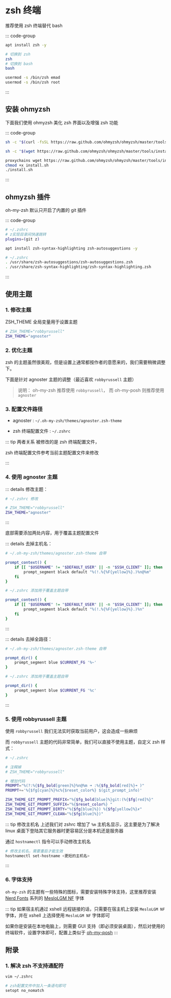 # zsh 终端

推荐使用 zsh 终端替代 bash

::: code-group

```bash [安装]
apt install zsh -y
```

```bash [切换终端]
# 切换到 zsh
zsh
# 切换到 bash
bash
```

```bash [zsh设为默认终端]
usermod -s /bin/zsh emad
usermod -s /bin/zsh root
```

:::

## 安装 ohmyzsh

下面我们使用 ohmyzsh 美化 zsh 界面以及增强 zsh 功能

::: code-group

```bash [curl 方式]
sh -c "$(curl -fsSL https://raw.github.com/ohmyzsh/ohmyzsh/master/tools/install.sh)"
```

```bash [wget 方式]
sh -c "$(wget https://raw.github.com/ohmyzsh/ohmyzsh/master/tools/install.sh -O -)"
```

```bash [代理安装方式]
proxychains wget https://raw.github.com/ohmyzsh/ohmyzsh/master/tools/install.sh
chmod +x install.sh
./install.sh
```

:::

## ohmyzsh 插件

oh-my-zsh 默认只开启了内置的 git 插件

::: code-group

```bash [开启内置插件]
# ~/.zshrc
# z实现目录间快速跳转
plugins=(git z)
```

```bash [安装外部插件]
apt install zsh-syntax-highlighting zsh-autosuggestions -y
```

```bash [开启外部插件]
# ~/.zshrc
. /usr/share/zsh-autosuggestions/zsh-autosuggestions.zsh
. /usr/share/zsh-syntax-highlighting/zsh-syntax-highlighting.zsh
```

:::

## 使用主题

### 1. 修改主题

ZSH_THEME 全局变量用于设置主题

```bash
# ZSH_THEME="robbyrussell"
ZSH_THEME="agnoster"
```

### 2. 优化主题

zsh 的主题虽然很美观，但是设置上通常都按作者的意愿来的，我们需要稍微调整下。

下面是针对 agnoster 主题的调整（最近喜欢 `robbyrussell` 主题）

> 说明： oh-my-zsh 推荐使用 `robbyrussell`， 而 oh-my-posh 则推荐使用 `agnoster`

### 3. 配置文件路径

- agnoster : `~/.oh-my-zsh/themes/agnoster.zsh-theme`

- zsh 终端配置文件 : `~/.zshrc`

::: tip 两者关系
被修改的是 zsh 终端配置文件，

zsh 终端配置文件参考当前主题配置文件来修改

:::

### 4. 使用 agnoster 主题

::: details 修改主题：

```bash
# ~/.zshrc 修改

# ZSH_THEME="robbyrussell"
ZSH_THEME="agnoster"
```

:::

底部需要添加两处内容，用于覆盖主题配置文件

::: details 去掉主机名：

```bash
# ~/.oh-my-zsh/themes/agnoster.zsh-theme 自带

prompt_context() {
    if [[ "$USERNAME" != "$DEFAULT_USER" || -n "$SSH_CLIENT" ]]; then
        prompt_segment black default "%(!.%{%F{yellow}%}.)%n@%m"
    fi
}
```

```bash
# ~/.zshrc 添加用于覆盖主题自带

prompt_context() {
    if [[ "$USERNAME" != "$DEFAULT_USER" || -n "$SSH_CLIENT" ]]; then
        prompt_segment black default "%(!.%{%F{yellow}%}.)%n"
    fi
}
```

:::

::: details 去掉全路径：

```bash
# ~/.oh-my-zsh/themes/agnoster.zsh-theme 自带

prompt_dir() {
    prompt_segment blue $CURRENT_FG '%~'
}
```

```bash
# ~/.zshrc 添加用于覆盖主题自带

prompt_dir() {
    prompt_segment blue $CURRENT_FG '%c'
}
```

:::

### 5. 使用 robbyrussell 主题

使用 `robbyrussell` 我们无法实时获取当前用户，这会造成一些麻烦

而 `robbyrussell` 主题的代码非常简单，我们可以直接不使用主题，自定义 zsh 样式：

```bash
# ~/.zshrc

# 注释掉
# ZSH_THEME="robbyrussell"

# 增加代码
PROMPT="%(?:%{$fg_bold[green]%}%n@%m ➜ :%{$fg_bold[red]%}➜ )"
PROMPT+='%{$fg[cyan]%}%c%{$reset_color%} $(git_prompt_info)'

ZSH_THEME_GIT_PROMPT_PREFIX="%{$fg_bold[blue]%}git:(%{$fg[red]%}"
ZSH_THEME_GIT_PROMPT_SUFFIX="%{$reset_color%} "
ZSH_THEME_GIT_PROMPT_DIRTY="%{$fg[blue]%}) %{$fg[yellow]%}✗"
ZSH_THEME_GIT_PROMPT_CLEAN="%{$fg[blue]%})"
```

::: tip 修改主机名
上述我们对 zshrc 增加了 `%m` 主机名显示，这主要是为了解决 linux 桌面下登陆其它服务器时更容易区分是本机还是服务器

通过 `hostnamectl` 指令可以手动修改主机名

```bash
# 修改主机名，需要重启才能生效
hostnamectl set-hostname <更短的主机名>
```

:::

### 6. 字体支持

`oh-my-zsh` 的主题有一些特殊的图标，需要安装特殊字体支持，这里推荐安装 [Nerd Fonts](https://www.nerdfonts.com/) 系列的 [MesloLGM NF](https://github.com/ryanoasis/nerd-fonts/releases/download/v2.1.0/Meslo.zip) 字体

::: tip
如果宿主机通过 xshell 远程链接的话，只需要在宿主机上安装 `MesloLGM NF` 字体，并在 xshell 上选择使用 `MesloLGM NF` 字体即可

如果你是安装在本地电脑上，则需要 GUI 支持（即必须安装桌面），然后对使用的终端软件，设置字体即可，配置上类似于 [oh-my-posh](../basic-tools/powershell/use#win11-系统)
:::

## 附录

### 1. 解决 zsh 不支持通配符

```bash
vim ~/.zshrc

# zsh配置文件中加入一条语句即可
setopt no_nomatch
```
